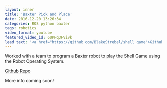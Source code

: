 ```yaml
---
layout: inner
title: 'Baxter Pick and Place'
date: 2016-12-20 13:26:34
categories: ROS python baxter
tags: robotics
video_format: youtube
featured_video_id: 6UPHq3FVivk
lead_text: '<a href="https://github.com/BlakeStrebel/shell_game">Github Repo</a>'
---
```


Worked with a team to program a Baxter robot to play the Shell Game using the Robot Operating System.

[Github Repo](https://github.com/BlakeStrebel/shell_game)

More info coming soon!
